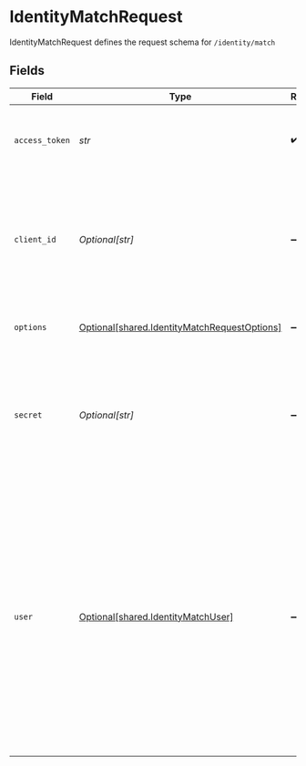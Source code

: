# IdentityMatchRequest

IdentityMatchRequest defines the request schema for `/identity/match`


## Fields

| Field                                                                                                                                                                                                                                                                                 | Type                                                                                                                                                                                                                                                                                  | Required                                                                                                                                                                                                                                                                              | Description                                                                                                                                                                                                                                                                           |
| ------------------------------------------------------------------------------------------------------------------------------------------------------------------------------------------------------------------------------------------------------------------------------------- | ------------------------------------------------------------------------------------------------------------------------------------------------------------------------------------------------------------------------------------------------------------------------------------- | ------------------------------------------------------------------------------------------------------------------------------------------------------------------------------------------------------------------------------------------------------------------------------------- | ------------------------------------------------------------------------------------------------------------------------------------------------------------------------------------------------------------------------------------------------------------------------------------- |
| `access_token`                                                                                                                                                                                                                                                                        | *str*                                                                                                                                                                                                                                                                                 | :heavy_check_mark:                                                                                                                                                                                                                                                                    | The access token associated with the Item data is being requested for.                                                                                                                                                                                                                |
| `client_id`                                                                                                                                                                                                                                                                           | *Optional[str]*                                                                                                                                                                                                                                                                       | :heavy_minus_sign:                                                                                                                                                                                                                                                                    | Your Plaid API `client_id`. The `client_id` is required and may be provided either in the `PLAID-CLIENT-ID` header or as part of a request body.                                                                                                                                      |
| `options`                                                                                                                                                                                                                                                                             | [Optional[shared.IdentityMatchRequestOptions]](../../models/shared/identitymatchrequestoptions.md)                                                                                                                                                                                    | :heavy_minus_sign:                                                                                                                                                                                                                                                                    | An optional object to filter /identity/match results                                                                                                                                                                                                                                  |
| `secret`                                                                                                                                                                                                                                                                              | *Optional[str]*                                                                                                                                                                                                                                                                       | :heavy_minus_sign:                                                                                                                                                                                                                                                                    | Your Plaid API `secret`. The `secret` is required and may be provided either in the `PLAID-SECRET` header or as part of a request body.                                                                                                                                               |
| `user`                                                                                                                                                                                                                                                                                | [Optional[shared.IdentityMatchUser]](../../models/shared/identitymatchuser.md)                                                                                                                                                                                                        | :heavy_minus_sign:                                                                                                                                                                                                                                                                    | The user's legal name, phone number, email address and address used to perform fuzzy match. If Financial Account Matching is enabled in the Identity Verification product, leave this field empty to automatically match against PII collected from the Identity Verification checks. |